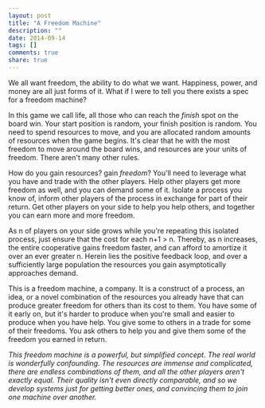 ```yaml
---
layout: post
title: "A Freedom Machine"
description: ""
date: 2014-09-14
tags: []
comments: true
share: true
---
```


We all want freedom, the ability to do what we want. Happiness, power, and money are all just forms of it. What if I were to tell you there exists a spec for a freedom machine? 

In this game we call life, all those who can reach the *finish* spot on the board win. Your start position is random, your finish position is random. You need to spend resources to move, and you are allocated random amounts of resources when the game begins. It's clear that he with the most freedom to move around the board wins, and resources are your units of freedom. There aren't many other rules.

How do you gain resources? gain *freedom*? You'll need to leverage what you have and trade with the other players. Help other players get more freedom as well, and you can demand some of it. Isolate a process you know of, inform other players of the process in exchange for part of their return. Get other players on your side to help you help others, and together you can earn more and more freedom.

As n of players on your side grows while you're repeating this isolated process, just ensure that the cost for each n+1 > n. Thereby, as n increases, the entire cooperative gains freedom faster, and can afford to amortize it over an ever greater n. Herein lies the positive feedback loop, and over a sufficiently large population the resources you gain asymptotically approaches demand.

This is a freedom machine, a company. It is a construct of a process, an idea, or a novel combination of the resources you already have that can produce greater freedom for others than its cost to them. You have some of it early on, but it's harder to produce when you're small and easier to produce when you have help. You give some to others in a trade for some of their freedoms. You ask others to help you and give them some of the freedom you earned in return.

_This freedom machine is a powerful, but simplified concept. The real world is wonderfully confounding. The resources are immense and complicated, there are endless combinations of them, and all the other players aren't exactly equal. Their quality isn't even directly comparable, and so we develop systems just for getting better ones, and convincing them to join one machine over another._